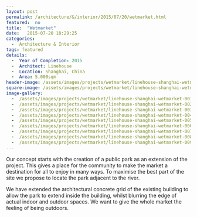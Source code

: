 ```yaml
---
layout: post
permalink: /architecture/&/interior/2015/07/20/wetmarket.html
featured:  no
title:  "Wetmarket"
date:   2015-07-20 10:29:25
categories:
  -  Architecture & Interior
tags: featured
details:
  -  Year of Completion: 2015
  -  Architect: Linehouse
  -  Location: Shanghai, China
  -  Area: 5,000sqm
header-image: /assets/images/projects/wetmarket/linehouse-shanghai-wetmarket-009.jpg
square-image: /assets/images/projects/wetmarket/linehouse-shanghai-wetmarket-square.jpg
image-gallery:
  -  /assets/images/projects/wetmarket/linehouse-shanghai-wetmarket-001.jpg
  -  /assets/images/projects/wetmarket/linehouse-shanghai-wetmarket-002.jpg
  -  /assets/images/projects/wetmarket/linehouse-shanghai-wetmarket-003.jpg
  -  /assets/images/projects/wetmarket/linehouse-shanghai-wetmarket-004.jpg
  -  /assets/images/projects/wetmarket/linehouse-shanghai-wetmarket-005.jpg
  -  /assets/images/projects/wetmarket/linehouse-shanghai-wetmarket-006.jpg
  -  /assets/images/projects/wetmarket/linehouse-shanghai-wetmarket-007.jpg
  -  /assets/images/projects/wetmarket/linehouse-shanghai-wetmarket-008.jpg
  -  /assets/images/projects/wetmarket/linehouse-shanghai-wetmarket-009.jpg	
---
```

Our concept starts with the creation of a public park as an extension of the project. This gives a place for the community to make the market a destination for all to enjoy in many ways. To maximise the best part of the site we propose to locate the park adjacent to the river.

We have extended the architectural concrete grid of the existing building to allow the park to extend inside the building, whilst blurring the edge of actual indoor and outdoor spaces. We want to give the whole market the feeling of being outdoors.